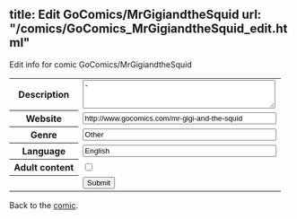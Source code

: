 title: Edit GoComics/MrGigiandtheSquid
url: "/comics/GoComics_MrGigiandtheSquid_edit.html"
---
Edit info for comic GoComics/MrGigiandtheSquid

<form name="comic" action="http://gaepostmail.appspot.com/comic/" method="post">
<table class="comicinfo">
<tr>
<th>Description</th><td><textarea name="description" cols="40" rows="3">-</textarea></td>
</tr>
<tr>
<th>Website</th><td><input type="text" name="url" value="http://www.gocomics.com/mr-gigi-and-the-squid" size="40"/></td>
</tr>
<tr>
<th>Genre</th><td><input type="text" name="genre" value="Other" size="40"/></td>
</tr>
<tr>
<th>Language</th><td><input type="text" name="language" value="English" size="40"/></td>
</tr>
<tr>
<th>Adult content</th><td><input type="checkbox" name="adult" value="adult" /></td>
</tr>
<tr>
<th></th><td>
<input type="hidden" name="comic" value="GoComics_MrGigiandtheSquid" />
<input type="submit" name="submit" value="Submit" />
</td>
</tr>
</table>
</form>

Back to the [comic](GoComics_MrGigiandtheSquid.html).
